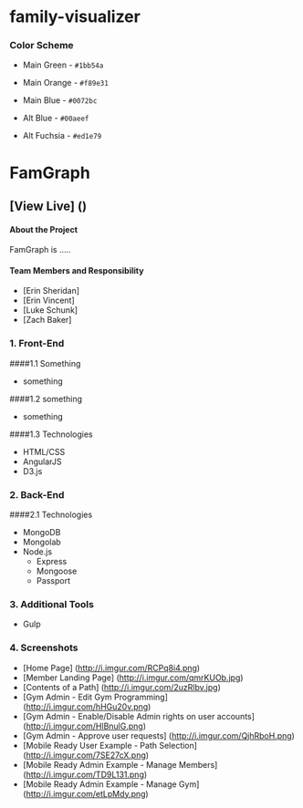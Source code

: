 # family-visualizer 

### Color Scheme

* Main Green - `#1bb54a`
* Main Orange - `#f89e31`
* Main Blue - `#0072bc`

* Alt Blue - `#00aeef`
* Alt Fuchsia - `#ed1e79`


# FamGraph
## [View Live] ()



#### About the Project

FamGraph is .....

#### Team Members and Responsibility
* [Erin Sheridan] 
* [Erin Vincent] 
* [Luke Schunk] 
* [Zach Baker] 

### 1. Front-End
####1.1 Something
  * something

####1.2 something
  * something

####1.3 Technologies
  * HTML/CSS
  * AngularJS
  * D3.js

### 2. Back-End

####2.1 Technologies
  * MongoDB
  * Mongolab
  * Node.js
    * Express
    * Mongoose
    * Passport

### 3. Additional Tools
  * Gulp

### 4. Screenshots
  * [Home Page] (http://i.imgur.com/RCPq8i4.png)
  * [Member Landing Page] (http://i.imgur.com/qmrKUOb.jpg)
  * [Contents of a Path] (http://i.imgur.com/2uzRlbv.jpg)
  * [Gym Admin - Edit Gym Programming] (http://i.imgur.com/hHGu20v.png)
  * [Gym Admin - Enable/Disable Admin rights on user accounts] (http://i.imgur.com/HlBnulG.png)
  * [Gym Admin - Approve user requests] (http://i.imgur.com/QjhRboH.png)
  * [Mobile Ready User Example - Path Selection] (http://i.imgur.com/7SE27cX.png)
  * [Mobile Ready Admin Example - Manage Members] (http://i.imgur.com/TD9L131.png)
  * [Mobile Ready Admin Example - Manage Gym] (http://i.imgur.com/etLpMdy.png)
